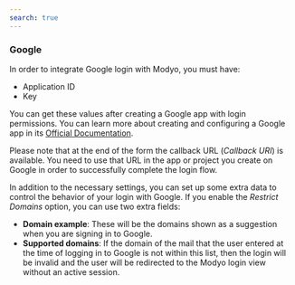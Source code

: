 ```yaml
---
search: true
---
```


### Google

In order to integrate Google login with Modyo, you must have:

- Application ID
- Key

You can get these values after creating a Google app with login permissions. You can learn more about creating and configuring a Google app in its [Official Documentation](https://developers.google.com/identity/sign-in/web/sign-in).

Please note that at the end of the form the callback URL (_Callback URI_) is available. You need to use that URL in the app or project you create on Google in order to successfully complete the login flow.

In addition to the necessary settings, you can set up some extra data to control the behavior of your login with Google. If you enable the _Restrict Domains_ option, you can use two extra fields:

- **Domain example**: These will be the domains shown as a suggestion when you are signing in to Google.
- **Supported domains**: If the domain of the mail that the user entered at the time of logging in to Google is not within this list, then the login will be invalid and the user will be redirected to the Modyo login view without an active session.
